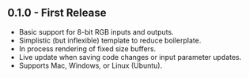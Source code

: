 ## 0.1.0 - First Release
* Basic support for 8-bit RGB inputs and outputs.
* Simplistic (but inflexible) template to reduce boilerplate.
* In process rendering of fixed size buffers.
* Live update when saving code changes or input parameter updates.
* Supports Mac, Windows, or Linux (Ubuntu).
